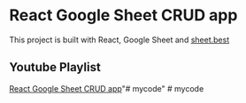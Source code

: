 # React Google Sheet CRUD app

This project is built with React, Google Sheet and [sheet.best](https://sheet.best/)

## Youtube Playlist
[React Google Sheet CRUD app](https://www.youtube.com/playlist?list=PLnt2oGQA_lQ2lMKVWUMg-GCoSo22JxYSc)"# mycode" 
#   m y c o d e  
 